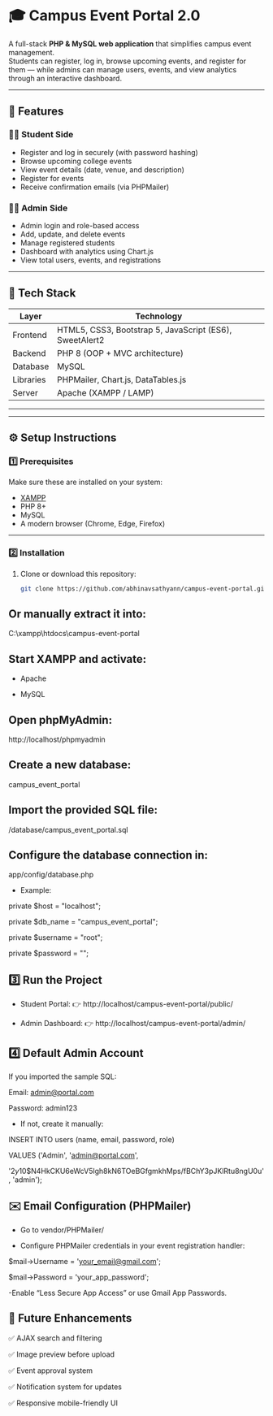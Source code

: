 # 🎓 Campus Event Portal 2.0

A full-stack **PHP & MySQL web application** that simplifies campus event management.  
Students can register, log in, browse upcoming events, and register for them — while admins can manage users, events, and view analytics through an interactive dashboard.

---

## 🚀 Features

### 👩‍🎓 Student Side
- Register and log in securely (with password hashing)
- Browse upcoming college events
- View event details (date, venue, and description)
- Register for events
- Receive confirmation emails (via PHPMailer)

### 🧑‍💼 Admin Side
- Admin login and role-based access
- Add, update, and delete events
- Manage registered students
- Dashboard with analytics using Chart.js
- View total users, events, and registrations

---

## 🧱 Tech Stack

| Layer | Technology |
|--------|-------------|
| Frontend | HTML5, CSS3, Bootstrap 5, JavaScript (ES6), SweetAlert2 |
| Backend | PHP 8 (OOP + MVC architecture) |
| Database | MySQL |
| Libraries | PHPMailer, Chart.js, DataTables.js |
| Server | Apache (XAMPP / LAMP) |

---


---

## ⚙️ Setup Instructions

### 1️⃣ Prerequisites
Make sure these are installed on your system:
- [XAMPP](https://www.apachefriends.org)
- PHP 8+
- MySQL
- A modern browser (Chrome, Edge, Firefox)

---

### 2️⃣ Installation

1. Clone or download this repository:
   ```bash
   git clone https://github.com/abhinavsathyann/campus-event-portal.git

## Or manually extract it into:

C:\xampp\htdocs\campus-event-portal

## Start XAMPP and activate:

- Apache

- MySQL

## Open phpMyAdmin:

http://localhost/phpmyadmin

## Create a new database:

campus_event_portal

## Import the provided SQL file:

/database/campus_event_portal.sql


## Configure the database connection in:

app/config/database.php


- Example:

private $host = "localhost";

private $db_name = "campus_event_portal";

private $username = "root";

private $password = "";


## 3️⃣ Run the Project

- Student Portal:
👉 http://localhost/campus-event-portal/public/

- Admin Dashboard:
👉 http://localhost/campus-event-portal/admin/

## 4️⃣ Default Admin Account
If you imported the sample SQL:

Email: admin@portal.com

Password: admin123

- If not, create it manually:
  
INSERT INTO users (name, email, password, role)

VALUES ('Admin', 'admin@portal.com', 

'$2y$10$N4HkCKU6eWcV5lgh8kN6TOeBGfgmkhMps/fBChY3pJKlRtu8ngU0u', 'admin');

## ✉️ Email Configuration (PHPMailer)
- Go to vendor/PHPMailer/

- Configure PHPMailer credentials in your event registration handler:

$mail->Username = 'your_email@gmail.com';
  
$mail->Password = 'your_app_password';

-Enable “Less Secure App Access” or use Gmail App Passwords.

## 🧩 Future Enhancements

✅ AJAX search and filtering

✅ Image preview before upload

✅ Event approval system

✅ Notification system for updates

✅ Responsive mobile-friendly UI

